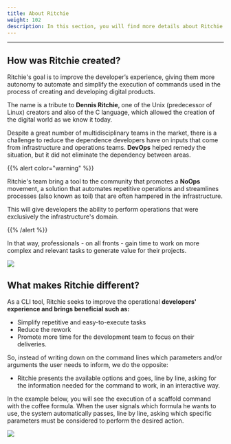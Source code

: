 ```yaml
---
title: About Ritchie
weight: 102
description: In this section, you will find more details about Ritchie's story.
---
```


---

## **How was Ritchie created?**

Ritchie's goal is to improve the developer’s experience, giving them more autonomy to automate and simplify the execution of commands used in the process of creating and developing digital products. 

The name is a tribute to **Dennis Ritchie**, one of the Unix (predecessor of Linux) creators and also of the C language, which allowed the creation of the digital world as we know it today.

Despite a great number of multidisciplinary teams in the market, there is a challenge to reduce the dependence developers have on inputs that come from infrastructure and operations teams. **DevOps** helped remedy the situation, but it did not eliminate the dependency between areas.

{{% alert color="warning" %}}

Ritchie's team bring a tool to the community that promotes a **NoOps** movement, a solution that automates repetitive operations and streamlines processes (also known as toil) that are often hampered in the infrastructure.

This will give developers the ability to perform operations that were exclusively the infrastructure's domain.

{{% /alert %}}

In that way, professionals - on all fronts - gain time to work on more complex and relevant tasks to generate value for their projects.

![](/shared/rit-demo-deploy-project.gif)

## **What makes Ritchie different?**

As a CLI tool, Ritchie seeks to improve the operational **developers'** **experience and brings beneficial such as:**

- Simplify repetitive and easy-to-execute tasks
- Reduce the rework
- Promote more time for the development team to focus on their deliveries.

So, instead of writing down on the command lines which parameters and/or arguments the user needs to inform, we do the opposite: 
- Ritchie presents the available options and goes, line by line, asking for the information needed for the command to work, in an interactive way.

In the example below, you will see the execution of a scaffold command with the coffee formula. 
When the user signals which formula he wants to use, the system automatically passes, line by line, asking which specific parameters must be considered to perform the desired action.

![](/shared/rit-scaffold-generate-coffee-go.gif)
